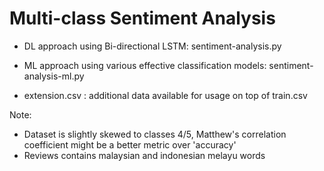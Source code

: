 # Multi-class Sentiment Analysis

- DL approach using Bi-directional LSTM: sentiment-analysis.py

- ML approach using various effective classification models: sentiment-analysis-ml.py

- extension.csv : additional data available for usage on top of train.csv 

Note: 
- Dataset is slightly skewed to classes 4/5, Matthew's correlation coefficient might be a better metric over 'accuracy'
- Reviews contains malaysian and indonesian melayu words
